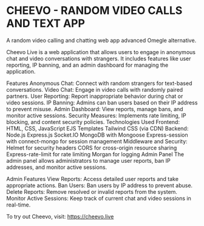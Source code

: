 # CHEEVO - RANDOM VIDEO CALLS AND TEXT APP
A random video calling and chatting web app advanced Omegle alternative.

Cheevo Live is a web application that allows users to engage in anonymous chat and video conversations with strangers. It includes features like user reporting, IP banning, and an admin dashboard for managing the application.

Features
Anonymous Chat: Connect with random strangers for text-based conversations.
Video Chat: Engage in video calls with randomly paired partners.
User Reporting: Report inappropriate behavior during chat or video sessions.
IP Banning: Admins can ban users based on their IP address to prevent misuse.
Admin Dashboard: View reports, manage bans, and monitor active sessions.
Security Measures: Implements rate limiting, IP blocking, and content security policies.
Technologies Used
Frontend:
HTML, CSS, JavaScript
EJS Templates
Tailwind CSS (via CDN)
Backend:
Node.js
Express.js
Socket.IO
MongoDB with Mongoose
Express-session with connect-mongo for session management
Middleware and Security:
Helmet for security headers
CORS for cross-origin resource sharing
Express-rate-limit for rate limiting
Morgan for logging
Admin Panel
The admin panel allows administrators to manage user reports, ban IP addresses, and monitor active sessions.

Admin Features
View Reports: Access detailed user reports and take appropriate actions.
Ban Users: Ban users by IP address to prevent abuse.
Delete Reports: Remove resolved or invalid reports from the system.
Monitor Active Sessions: Keep track of current chat and video sessions in real-time.


To try out Cheevo, visit: https://cheevo.live
